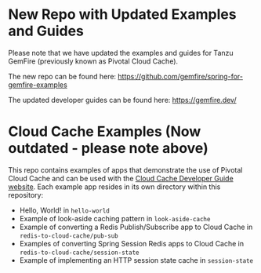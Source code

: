 <!--Copyright (C) 2019-Present Pivotal Software, Inc. All rights reserved.

This program and the accompanying materials are made available under the terms of the under the Apache License, Version
2.0 (the "License”); you may not use this file except in compliance with the License. You may obtain a copy of the
License at

http://www.apache.org/licenses/LICENSE-2.0

Unless required by applicable law or agreed to in writing, software distributed under the License is distributed on an
"AS IS" BASIS, WITHOUT WARRANTIES OR CONDITIONS OF ANY KIND, either express or implied. See the License for the specific
language governing permissions and limitations under the License.-->

# New Repo with Updated Examples and Guides
Please note that we have updated the examples and guides for Tanzu GemFire (previously known as Pivotal Cloud Cache).  

The new repo can be found here:
https://github.com/gemfire/spring-for-gemfire-examples

The updated developer guides can be found here:
https://gemfire.dev/


# Cloud Cache Examples (Now outdated - please note above)

This repo contains examples of apps that demonstrate the use of Pivotal Cloud Cache and can be used with the 
[Cloud Cache Developer Guide website](https://cloudcache.dev).
Each example app resides in its own directory within this repository:

- Hello, World! in `hello-world`
- Example of look-aside caching pattern in `look-aside-cache`
- Example of converting a Redis Publish/Subscribe app to Cloud Cache in `redis-to-cloud-cache/pub-sub`
- Examples of converting Spring Session Redis apps to Cloud Cache in `redis-to-cloud-cache/session-state`
- Example of implementing an HTTP session state cache in `session-state`
